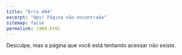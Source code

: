 ```yaml
---
title: "Erro 404"
excerpt: "Ops! Página não encontrada"
sitemap: false
permalink: /404.html
---
```


Desculpe, mas a página que você está tentando acessar não existe.
